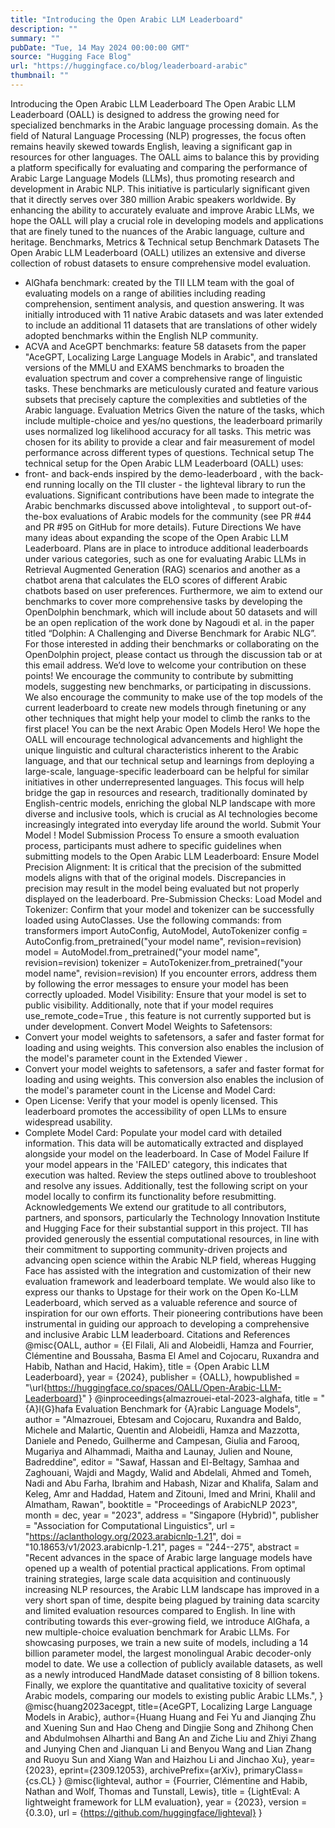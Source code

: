 ```yaml
---
title: "Introducing the Open Arabic LLM Leaderboard"
description: ""
summary: ""
pubDate: "Tue, 14 May 2024 00:00:00 GMT"
source: "Hugging Face Blog"
url: "https://huggingface.co/blog/leaderboard-arabic"
thumbnail: ""
---
```


Introducing the Open Arabic LLM Leaderboard
The Open Arabic LLM Leaderboard (OALL) is designed to address the growing need for specialized benchmarks in the Arabic language processing domain. As the field of Natural Language Processing (NLP) progresses, the focus often remains heavily skewed towards English, leaving a significant gap in resources for other languages. The OALL aims to balance this by providing a platform specifically for evaluating and comparing the performance of Arabic Large Language Models (LLMs), thus promoting research and development in Arabic NLP.
This initiative is particularly significant given that it directly serves over 380 million Arabic speakers worldwide. By enhancing the ability to accurately evaluate and improve Arabic LLMs, we hope the OALL will play a crucial role in developing models and applications that are finely tuned to the nuances of the Arabic language, culture and heritage.
Benchmarks, Metrics & Technical setup
Benchmark Datasets
The Open Arabic LLM Leaderboard (OALL) utilizes an extensive and diverse collection of robust datasets to ensure comprehensive model evaluation.
- AlGhafa benchmark: created by the TII LLM team with the goal of evaluating models on a range of abilities including reading comprehension, sentiment analysis, and question answering. It was initially introduced with 11 native Arabic datasets and was later extended to include an additional 11 datasets that are translations of other widely adopted benchmarks within the English NLP community.
- ACVA and AceGPT benchmarks: feature 58 datasets from the paper "AceGPT, Localizing Large Language Models in Arabic", and translated versions of the MMLU and EXAMS benchmarks to broaden the evaluation spectrum and cover a comprehensive range of linguistic tasks. These benchmarks are meticulously curated and feature various subsets that precisely capture the complexities and subtleties of the Arabic language.
Evaluation Metrics
Given the nature of the tasks, which include multiple-choice and yes/no questions, the leaderboard primarily uses normalized log likelihood accuracy for all tasks. This metric was chosen for its ability to provide a clear and fair measurement of model performance across different types of questions.
Technical setup
The technical setup for the Open Arabic LLM Leaderboard (OALL) uses:
- front- and back-ends inspired by the
demo-leaderboard
, with the back-end running locally on the TII cluster - the
lighteval
library to run the evaluations. Significant contributions have been made to integrate the Arabic benchmarks discussed above intolighteval
, to support out-of-the-box evaluations of Arabic models for the community (see PR #44 and PR #95 on GitHub for more details).
Future Directions
We have many ideas about expanding the scope of the Open Arabic LLM Leaderboard. Plans are in place to introduce additional leaderboards under various categories, such as one for evaluating Arabic LLMs in Retrieval Augmented Generation (RAG) scenarios and another as a chatbot arena that calculates the ELO scores of different Arabic chatbots based on user preferences.
Furthermore, we aim to extend our benchmarks to cover more comprehensive tasks by developing the OpenDolphin benchmark, which will include about 50 datasets and will be an open replication of the work done by Nagoudi et al. in the paper titled “Dolphin: A Challenging and Diverse Benchmark for Arabic NLG”. For those interested in adding their benchmarks or collaborating on the OpenDolphin project, please contact us through the discussion tab or at this email address.
We’d love to welcome your contribution on these points! We encourage the community to contribute by submitting models, suggesting new benchmarks, or participating in discussions. We also encourage the community to make use of the top models of the current leaderboard to create new models through finetuning or any other techniques that might help your model to climb the ranks to the first place! You can be the next Arabic Open Models Hero!
We hope the OALL will encourage technological advancements and highlight the unique linguistic and cultural characteristics inherent to the Arabic language, and that our technical setup and learnings from deploying a large-scale, language-specific leaderboard can be helpful for similar initiatives in other underrepresented languages. This focus will help bridge the gap in resources and research, traditionally dominated by English-centric models, enriching the global NLP landscape with more diverse and inclusive tools, which is crucial as AI technologies become increasingly integrated into everyday life around the world.
Submit Your Model !
Model Submission Process
To ensure a smooth evaluation process, participants must adhere to specific guidelines when submitting models to the Open Arabic LLM Leaderboard:
Ensure Model Precision Alignment: It is critical that the precision of the submitted models aligns with that of the original models. Discrepancies in precision may result in the model being evaluated but not properly displayed on the leaderboard.
Pre-Submission Checks:
Load Model and Tokenizer: Confirm that your model and tokenizer can be successfully loaded using AutoClasses. Use the following commands:
from transformers import AutoConfig, AutoModel, AutoTokenizer config = AutoConfig.from_pretrained("your model name", revision=revision) model = AutoModel.from_pretrained("your model name", revision=revision) tokenizer = AutoTokenizer.from_pretrained("your model name", revision=revision)
If you encounter errors, address them by following the error messages to ensure your model has been correctly uploaded.
Model Visibility: Ensure that your model is set to public visibility. Additionally, note that if your model requires
use_remote_code=True
, this feature is not currently supported but is under development.
Convert Model Weights to Safetensors:
- Convert your model weights to safetensors, a safer and faster format for loading and using weights. This conversion also enables the inclusion of the model's parameter count in the
Extended Viewer
.
- Convert your model weights to safetensors, a safer and faster format for loading and using weights. This conversion also enables the inclusion of the model's parameter count in the
License and Model Card:
- Open License: Verify that your model is openly licensed. This leaderboard promotes the accessibility of open LLMs to ensure widespread usability.
- Complete Model Card: Populate your model card with detailed information. This data will be automatically extracted and displayed alongside your model on the leaderboard.
In Case of Model Failure
If your model appears in the 'FAILED' category, this indicates that execution was halted. Review the steps outlined above to troubleshoot and resolve any issues. Additionally, test the following script on your model locally to confirm its functionality before resubmitting.
Acknowledgements
We extend our gratitude to all contributors, partners, and sponsors, particularly the Technology Innovation Institute and Hugging Face for their substantial support in this project. TII has provided generously the essential computational resources, in line with their commitment to supporting community-driven projects and advancing open science within the Arabic NLP field, whereas Hugging Face has assisted with the integration and customization of their new evaluation framework and leaderboard template.
We would also like to express our thanks to Upstage for their work on the Open Ko-LLM Leaderboard, which served as a valuable reference and source of inspiration for our own efforts. Their pioneering contributions have been instrumental in guiding our approach to developing a comprehensive and inclusive Arabic LLM leaderboard.
Citations and References
@misc{OALL,
author = {El Filali, Ali and Alobeidli, Hamza and Fourrier, Clémentine and Boussaha, Basma El Amel and Cojocaru, Ruxandra and Habib, Nathan and Hacid, Hakim},
title = {Open Arabic LLM Leaderboard},
year = {2024},
publisher = {OALL},
howpublished = "\url{https://huggingface.co/spaces/OALL/Open-Arabic-LLM-Leaderboard}"
}
@inproceedings{almazrouei-etal-2023-alghafa,
title = "{A}l{G}hafa Evaluation Benchmark for {A}rabic Language Models",
author = "Almazrouei, Ebtesam and
Cojocaru, Ruxandra and
Baldo, Michele and
Malartic, Quentin and
Alobeidli, Hamza and
Mazzotta, Daniele and
Penedo, Guilherme and
Campesan, Giulia and
Farooq, Mugariya and
Alhammadi, Maitha and
Launay, Julien and
Noune, Badreddine",
editor = "Sawaf, Hassan and
El-Beltagy, Samhaa and
Zaghouani, Wajdi and
Magdy, Walid and
Abdelali, Ahmed and
Tomeh, Nadi and
Abu Farha, Ibrahim and
Habash, Nizar and
Khalifa, Salam and
Keleg, Amr and
Haddad, Hatem and
Zitouni, Imed and
Mrini, Khalil and
Almatham, Rawan",
booktitle = "Proceedings of ArabicNLP 2023",
month = dec,
year = "2023",
address = "Singapore (Hybrid)",
publisher = "Association for Computational Linguistics",
url = "https://aclanthology.org/2023.arabicnlp-1.21",
doi = "10.18653/v1/2023.arabicnlp-1.21",
pages = "244--275",
abstract = "Recent advances in the space of Arabic large language models have opened up a wealth of potential practical applications. From optimal training strategies, large scale data acquisition and continuously increasing NLP resources, the Arabic LLM landscape has improved in a very short span of time, despite being plagued by training data scarcity and limited evaluation resources compared to English. In line with contributing towards this ever-growing field, we introduce AlGhafa, a new multiple-choice evaluation benchmark for Arabic LLMs. For showcasing purposes, we train a new suite of models, including a 14 billion parameter model, the largest monolingual Arabic decoder-only model to date. We use a collection of publicly available datasets, as well as a newly introduced HandMade dataset consisting of 8 billion tokens. Finally, we explore the quantitative and qualitative toxicity of several Arabic models, comparing our models to existing public Arabic LLMs.",
}
@misc{huang2023acegpt,
title={AceGPT, Localizing Large Language Models in Arabic},
author={Huang Huang and Fei Yu and Jianqing Zhu and Xuening Sun and Hao Cheng and Dingjie Song and Zhihong Chen and Abdulmohsen Alharthi and Bang An and Ziche Liu and Zhiyi Zhang and Junying Chen and Jianquan Li and Benyou Wang and Lian Zhang and Ruoyu Sun and Xiang Wan and Haizhou Li and Jinchao Xu},
year={2023},
eprint={2309.12053},
archivePrefix={arXiv},
primaryClass={cs.CL}
}
@misc{lighteval,
author = {Fourrier, Clémentine and Habib, Nathan and Wolf, Thomas and Tunstall, Lewis},
title = {LightEval: A lightweight framework for LLM evaluation},
year = {2023},
version = {0.3.0},
url = {https://github.com/huggingface/lighteval}
}